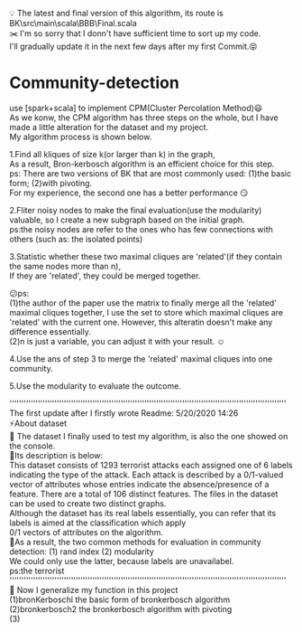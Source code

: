 :bulb: The latest and final version of this algorithm, its route is BK\src\main\scala\BBB\Final.scala  
:scissors: I'm so sorry that I donn't have sufficient time to sort up my code.  
I'll gradually update it in the next few days after my first Commit.:stuck_out_tongue_closed_eyes:  

# Community-detection
use [spark+scala] to implement CPM(Cluster Percolation Method):smiley:   
As we konw, the CPM algorithm has three steps on the whole, but I have made a little alteration for the dataset and my project.  
My algorithm process is shown below.   
  
1.Find all kliques of size k(or larger than k) in the graph,  
As a result, Bron-kerbosch algorithm is an efficient choice for this step.  
ps: There are two versions of BK that are most commonly used: (1)the basic form; (2)with pivoting.   
For my experience, the second one has a better performance :smirk:  
  
2.Fliter noisy nodes to make the final evaluation(use the modularity) valuable, so I create a new subgraph based on the initial graph.  
ps:the noisy nodes are refer to the ones who has few connections with others (such as: the isolated points)  

3.Statistic whether these two maximal cliques are 'related'(if they contain the same nodes more than n),  
If they are 'related', they could be merged together.

:confused:ps:  
(1)the author of the paper use the matrix to finally merge all the 'related' maximal cliques together, I use the set to store which
maximal cliques are 'related' with the current one. However, this alteratin doesn't make any difference essentially.  
(2)n is just a variable, you can adjust it with your result. :relaxed:   
 
4.Use the ans of step 3 to merge  the 'related' maximal cliques into one community.  

5.Use the modularity to evaluate the outcome.  

'''''''''''''''''''''''''''''''''''''''''''''''''''''''''''''''''''''''''''''''''''''''''''''''''''''''''''''''''''''  
The first update after I firstly wrote Readme: 5/20/2020 14:26  
:zap:About dataset  
:thought_balloon: The dataset I finally used to test my algorithm, is also the one showed on the console.  
:speech_balloon:Its description is below:    
This dataset consists of 1293 terrorist attacks each assigned one of 6 labels indicating the type of the attack. Each attack is   described by a 0/1-valued vector of attributes whose entries indicate the absence/presence of a feature. There are a total of 106   distinct features. The files in the dataset can be used to create two distinct graphs.     
Although the dataset has its real labels essentially, you can refer that its labels is aimed at the classification which apply  
0/1 vectors of attributes on the algorithm.  
:maple_leaf:As a result, the two common methods for evaluation in community detection: (1) rand index (2) modularity  
We could only use the latter, because labels are unavailabel.  
ps:the terrorist
'''''''''''''''''''''''''''''''''''''''''''''''''''''''''''''''''''''''''''''''''''''''''''''''''''''''''''''''''''''  
:facepunch: Now I generalize my function in this project  
(1)bronKerboschl              the basic form of bronkerbosch algorithm  
(2)bronkerbosch2              the bronkerbosch algorithm with pivoting  
(3)
